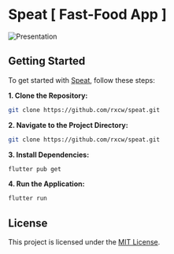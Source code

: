 # Speat [ Fast-Food App ] 

![Presentation](assets/presentation.png)

## Getting Started

To get started with [Speat](https://github.com/rxcw/speat), follow these steps:

**1. Clone the Repository:**

```bash
git clone https://github.com/rxcw/speat.git
```

**2. Navigate to the Project Directory:**

```bash
git clone https://github.com/rxcw/speat.git
```

**3. Install Dependencies:**

```bash
flutter pub get
```

**4. Run the Application:**

```bash
flutter run
```

## License

This project is licensed under the [MIT License](LICENSE).